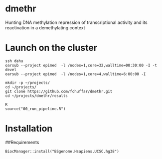# dmethr
Hunting DNA methylation repression of transcriptional activity and its reactivation in a demethylating context



# Launch on the cluster

```
ssh dahu
oarsub --project epimed  -l /nodes=1,core=32,walltime=00:30:00 -I -t devel
oarsub --project epimed  -l /nodes=1,core=4,walltime=6:00:00 -I 

mkdir -p ~/projects/
cd ~/projects/
git clone https://github.com/fchuffar/dmethr.git
cd ~/projects/dmethr/results

R
source("00_run_pipeline.R")
```


# Installation

##Requirements

```
BiocManager::install("BSgenome.Hsapiens.UCSC.hg38")
```

